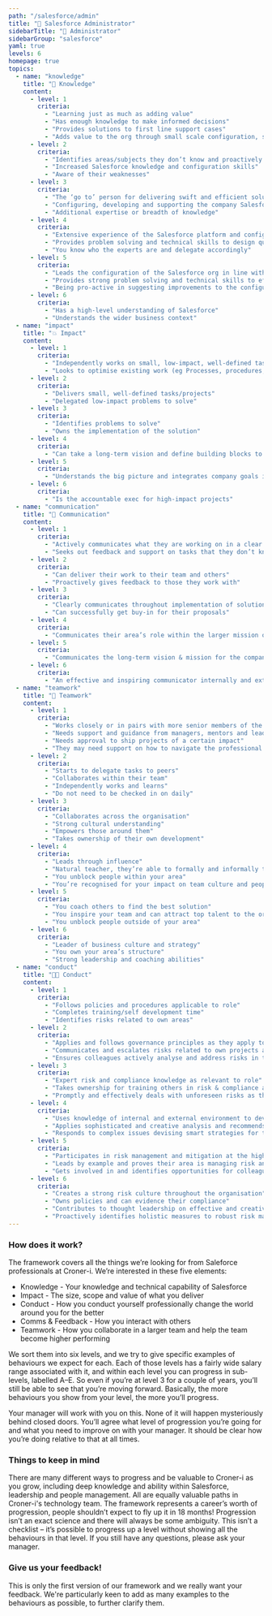 ```yaml
---
path: "/salesforce/admin"
title: "🔧 Salesforce Administrator"
sidebarTitle: "🔧 Administrator"
sidebarGroup: "salesforce"
yaml: true
levels: 6
homepage: true
topics:
  - name: "knowledge"
    title: "🧠 Knowledge"
    content:
      - level: 1
        criteria:
          - "Learning just as much as adding value"
          - "Has enough knowledge to make informed decisions"
          - "Provides solutions to first line support cases"
          - "Adds value to the org through small scale configuration, supported by senior admins within the team"
      - level: 2
        criteria:
          - "Identifies areas/subjects they don’t know and proactively seeks out knowledge"
          - "Increased Salesforce knowledge and configuration skills"
          - "Aware of their weaknesses"
      - level: 3
        criteria:
          - "The ‘go to’ person for delivering swift and efficient solutions to first line support"
          - "Configuring, developing and supporting the company Salesforce org in line with best practice"
          - "Additional expertise or breadth of knowledge"
      - level: 4
        criteria:
          - "Extensive experience of the Salesforce platform and configuration"
          - "Provides problem solving and technical skills to design quality solutions"
          - "You know who the experts are and delegate accordingly"
      - level: 5
        criteria:
          - "Leads the configuration of the Salesforce org in line with best practice"
          - "Provides strong problem solving and technical skills to effectively design quality solutions"
          - "Being pro-active in suggesting improvements to the configuration of the system, or new tools or ways of working."
      - level: 6
        criteria:
          - "Has a high-level understanding of Salesforce"
          - "Understands the wider business context"
  - name: "impact"
    title: "💥 Impact"
    content:
      - level: 1
        criteria:
          - "Independently works on small, low-impact, well-defined task"
          - "Looks to optimise existing work (eg Processes, procedures, products, etc)"
      - level: 2
        criteria:
          - "Delivers small, well-defined tasks/projects"
          - "Delegated low-impact problems to solve"
      - level: 3
        criteria:
          - "Identifies problems to solve"
          - "Owns the implementation of the solution"
      - level: 4
        criteria:
          - "Can take a long-term vision and define building blocks to get there"
      - level: 5
        criteria:
          - "Understands the big picture and integrates company goals into their area"
      - level: 6
        criteria:
          - "Is the accountable exec for high-impact projects"
  - name: "communication"
    title: "💬 Communication"
    content:
      - level: 1
        criteria:
          - "Actively communicates what they are working on in a clear and concise manner"
          - "Seeks out feedback and support on tasks that they don’t know how to resolve"
      - level: 2
        criteria:
          - "Can deliver their work to their team and others"
          - "Proactively gives feedback to those they work with"
      - level: 3
        criteria:
          - "Clearly communicates throughout implementation of solutions"
          - "Can successfully get buy-in for their proposals"
      - level: 4
        criteria:
          - "Communicates their area’s role within the larger mission of the company"
      - level: 5
        criteria:
          - "Communicates the long-term vision & mission for the company and their area"
      - level: 6
        criteria:
          - "An effective and inspiring communicator internally and externally"
  - name: "teamwork"
    title: "🤝 Teamwork"
    content:
      - level: 1
        criteria:
          - "Works closely or in pairs with more senior members of the team when facing tasks for the first time"
          - "Needs support and guidance from managers, mentors and leads"
          - "Needs approval to ship projects of a certain impact"
          - "They may need support on how to navigate the professional environment"
      - level: 2
        criteria:
          - "Starts to delegate tasks to peers"
          - "Collaborates within their team"
          - "Independently works and learns"
          - "Do not need to be checked in on daily"
      - level: 3
        criteria:
          - "Collaborates across the organisation"
          - "Strong cultural understanding"
          - "Empowers those around them"
          - "Takes ownership of their own development"
      - level: 4
        criteria:
          - "Leads through influence"
          - "Natural teacher, they’re able to formally and informally teach those around them"
          - "You unblock people within your area"
          - "You’re recognised for your impact on team culture and people want to work with you"
      - level: 5
        criteria:
          - "You coach others to find the best solution"
          - "You inspire your team and can attract top talent to the organisation"
          - "You unblock people outside of your area"
      - level: 6
        criteria:
          - "Leader of business culture and strategy"
          - "You own your area’s structure"
          - "Strong leadership and coaching abilities"
  - name: "conduct"
    title: "👩‍💻 Conduct"
    content:
      - level: 1
        criteria:
          - "Follows policies and procedures applicable to role"
          - "Completes training/self development time"
          - "Identifies risks related to own areas"
      - level: 2
        criteria:
          - "Applies and follows governance principles as they apply to role"
          - "Communicates and escalates risks related to own projects and business area"
          - "Ensures colleagues actively analyse and address risks in their area"
      - level: 3
        criteria:
          - "Expert risk and compliance knowledge as relevant to role"
          - "Takes ownership for training others in risk & compliance as relevant to their role"
          - "Promptly and effectively deals with unforeseen risks as they arise"
      - level: 4
        criteria:
          - "Uses knowledge of internal and external environment to develop strategy and internal policy"
          - "Applies sophisticated and creative analysis and recommends remediating action"
          - "Responds to complex issues devising smart strategies for the mitigation of risk"
      - level: 5
        criteria:
          - "Participates in risk management and mitigation at the highest industry level"
          - "Leads by example and proves their area is managing risk and compliance within appetite"
          - "Gets involved in and identifies opportunities for colleagues to participate in advisory, strategic, industry bodies to learn and share best practice in their area of business"
      - level: 6
        criteria:
          - "Creates a strong risk culture throughout the organisation"
          - "Owns policies and can evidence their compliance"
          - "Contributes to thought leadership on effective and creative risk management throughout the industry"
          - "Proactively identifies holistic measures to robust risk management and implements them company-wide"
---
```

### How does it work?
The framework covers all the things we’re looking for from Saleforce professionals at Croner-i. We’re interested in these five elements:

- Knowledge - Your knowledge and technical capability of Salesforce
- Impact - The size, scope and value of what you deliver
- Conduct - How you conduct yourself professionally change the world around you for the better
- Comms & Feedback - How you interact with others
- Teamwork - How you collaborate in a larger team and help the team become higher performing

We sort them into six levels, and we try to give specific examples of behaviours we expect for each. Each of those levels has a fairly wide salary range associated with it, and within each level you can progress in sub-levels, labelled A–E. So even if you’re at level 3 for a couple of years, you’ll still be able to see that you’re moving forward. Basically, the more behaviours you show from your level, the more you’ll progress.

Your manager will work with you on this. None of it will happen mysteriously behind closed doors. You’ll agree what level of progression you’re going for and what you need to improve on with your manager. It should be clear how you’re doing relative to that at all times.

### Things to keep in mind
There are many different ways to progress and be valuable to Croner-i as you grow, including deep knowledge and ability within Salesforce, leadership and people management. All are equally valuable paths in Croner-i's technology team.
The framework represents a career’s worth of progression, people shouldn’t expect to fly up it in 18 months!
Progression isn’t an exact science and there will always be some ambiguity.
This isn’t a checklist – it’s possible to progress up a level without showing all the behaviours in that level.
If you still have any questions, please ask your manager.

### Give us your feedback!
This is only the first version of our framework and we really want your feedback. We're particularly keen to add as many examples to the behaviours as possible, to further clarify them.